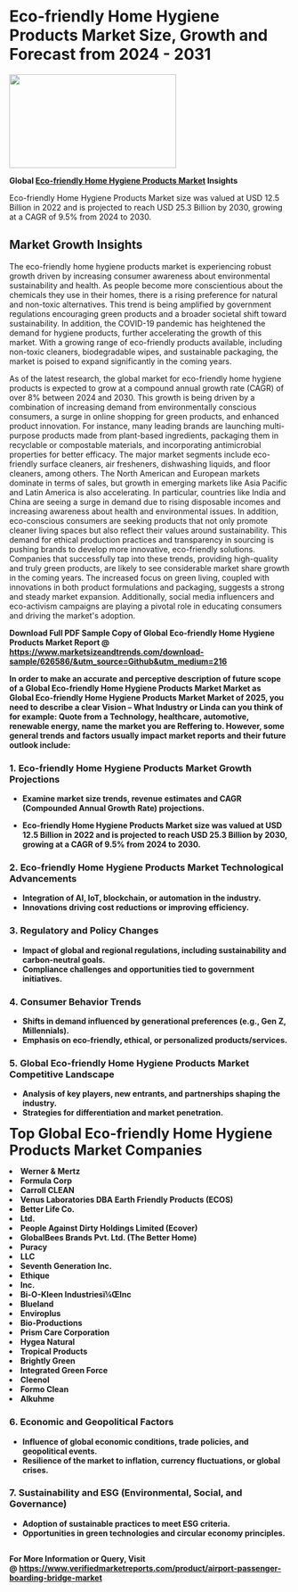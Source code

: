 <H1>Eco-friendly Home Hygiene Products Market Size, Growth and Forecast from 2024 - 2031</H1><img class="aligncenter size-medium wp-image-584254" src="https://thirdeyenews.in/wp-content/uploads/2024/09/Global-Market-Research-300x168.jpeg" alt="" width="300" height="168" /><p><strong>Global&nbsp;<a href="https://www.marketsizeandtrends.com/download-sample/626586/&amp;utm_source=Github&utm_medium=216">Eco-friendly Home Hygiene Products Market</a> Insights</strong></p><p>Eco-friendly Home Hygiene Products Market size was valued at USD 12.5 Billion in 2022 and is projected to reach USD 25.3 Billion by 2030, growing at a CAGR of 9.5% from 2024 to 2030.</p><p><h2>Market Growth Insights</h2> <p>The eco-friendly home hygiene products market is experiencing robust growth driven by increasing consumer awareness about environmental sustainability and health. As people become more conscientious about the chemicals they use in their homes, there is a rising preference for natural and non-toxic alternatives. This trend is being amplified by government regulations encouraging green products and a broader societal shift toward sustainability. In addition, the COVID-19 pandemic has heightened the demand for hygiene products, further accelerating the growth of this market. With a growing range of eco-friendly products available, including non-toxic cleaners, biodegradable wipes, and sustainable packaging, the market is poised to expand significantly in the coming years.</p> <p><strong></strong></p> <p>As of the latest research, the global market for eco-friendly home hygiene products is expected to grow at a compound annual growth rate (CAGR) of over 8% between 2024 and 2030. This growth is being driven by a combination of increasing demand from environmentally conscious consumers, a surge in online shopping for green products, and enhanced product innovation. For instance, many leading brands are launching multi-purpose products made from plant-based ingredients, packaging them in recyclable or compostable materials, and incorporating antimicrobial properties for better efficacy. The major market segments include eco-friendly surface cleaners, air fresheners, dishwashing liquids, and floor cleaners, among others. The North American and European markets dominate in terms of sales, but growth in emerging markets like Asia Pacific and Latin America is also accelerating. In particular, countries like India and China are seeing a surge in demand due to rising disposable incomes and increasing awareness about health and environmental issues. In addition, eco-conscious consumers are seeking products that not only promote cleaner living spaces but also reflect their values around sustainability. This demand for ethical production practices and transparency in sourcing is pushing brands to develop more innovative, eco-friendly solutions. Companies that successfully tap into these trends, providing high-quality and truly green products, are likely to see considerable market share growth in the coming years. The increased focus on green living, coupled with innovations in both product formulations and packaging, suggests a strong and steady market expansion. Additionally, social media influencers and eco-activism campaigns are playing a pivotal role in educating consumers and driving the market's adoption. <p><strong></p><p><span class=""><strong>Download Full PDF Sample Copy of Global Eco-friendly Home Hygiene Products Market Report</strong> @ <a href="https://www.marketsizeandtrends.com/download-sample/626586/&amp;utm_source=Github&utm_medium=216" target="_blank">https://www.marketsizeandtrends.com/download-sample/626586/&amp;utm_source=Github&utm_medium=216</a></span></p><p>In order to make an accurate and perceptive description of future scope of a Global&nbsp;Eco-friendly Home Hygiene Products Market Market as Global&nbsp;Eco-friendly Home Hygiene Products Market Market of 2025, you need to describe a clear Vision &ndash; What Industry or Linda can you think of for example: Quote from a Technology, healthcare, automotive, renewable energy, name the market you are Reffering to. However, some general trends and factors usually impact market reports and their future outlook include:</p><h3>1.&nbsp;<strong>Eco-friendly Home Hygiene Products Market Growth Projections</strong></h3><ul><li>Examine market size trends, revenue estimates and CAGR (Compounded Annual Growth Rate) projections.</li><li><p>Eco-friendly Home Hygiene Products Market size was valued at USD 12.5 Billion in 2022 and is projected to reach USD 25.3 Billion by 2030, growing at a CAGR of 9.5% from 2024 to 2030.</p></li></ul><h3>2.&nbsp;<strong>Eco-friendly Home Hygiene Products Market Technological Advancements</strong></h3><ul><li>Integration of AI, IoT, blockchain, or automation in the industry.</li><li>Innovations driving cost reductions or improving efficiency.</li></ul><h3>3.&nbsp;<strong>Regulatory and Policy Changes</strong></h3><ul><li>Impact of global and regional regulations, including sustainability and carbon-neutral goals.</li><li>Compliance challenges and opportunities tied to government initiatives.</li></ul><h3>4.&nbsp;<strong>Consumer Behavior Trends</strong></h3><ul><li>Shifts in demand influenced by generational preferences (e.g., Gen Z, Millennials).</li><li>Emphasis on eco-friendly, ethical, or personalized products/services.</li></ul><h3>5.&nbsp;<strong>Global Eco-friendly Home Hygiene Products Market Competitive Landscape</strong></h3><ul><li>Analysis of key players, new entrants, and partnerships shaping the industry.</li><li>Strategies for differentiation and market penetration.</li></ul><p data-pm-slice="1 1 []"><span style="color: inherit; font-family: inherit; font-size: 25px;">Top Global Eco-friendly Home Hygiene Products Market Companies</span></p><div class="" data-test-id=""><p><li>Werner & Mertz</li><li> Formula Corp</li><li> Carroll CLEAN</li><li> Venus Laboratories DBA Earth Friendly Products (ECOS)</li><li> Better Life Co.</li><li> Ltd.</li><li> People Against Dirty Holdings Limited (Ecover)</li><li> GlobalBees Brands Pvt. Ltd. (The Better Home)</li><li> Puracy</li><li> LLC</li><li> Seventh Generation Inc.</li><li> Ethique</li><li> Inc.</li><li> Bi-O-Kleen Industriesï¼ŒInc</li><li> Blueland</li><li> Enviroplus</li><li> Bio-Productions</li><li> Prism Care Corporation</li><li> Hygea Natural</li><li> Tropical Products</li><li> Brightly Green</li><li> Integrated Green Force</li><li> Cleenol</li><li> Formo Clean</li><li> Alkuhme</li></p></div><h3>6.&nbsp;<strong>Economic and Geopolitical Factors</strong></h3><ul><li>Influence of global economic conditions, trade policies, and geopolitical events.</li><li>Resilience of the market to inflation, currency fluctuations, or global crises.</li></ul><h3>7.&nbsp;<strong>Sustainability and ESG (Environmental, Social, and Governance)</strong></h3><ul><li>Adoption of sustainable practices to meet ESG criteria.</li><li>Opportunities in green technologies and circular economy principles.</li></ul><h2><strong style="font-size: 14px;">For More Information or Query, Visit @&nbsp;</strong><a style="background-color: #ffffff; font-size: 14px;" href="https://www.marketsizeandtrends.com/report/eco-friendly-home-hygiene-products-market/" target="_blank">https://www.verifiedmarketreports.com/product/airport-passenger-boarding-bridge-market</a></h2>
